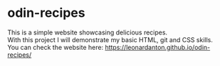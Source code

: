 # odin-recipes
This is a simple website showcasing delicious recipes.  
With this project I will demonstrate my basic HTML, git and CSS skills.  
You can check the website here: https://leonardanton.github.io/odin-recipes/
